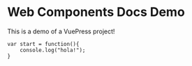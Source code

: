 # Web Components Docs Demo
This is a demo of a VuePress project!
```
var start = function(){
    console.log("hola!");
}
```